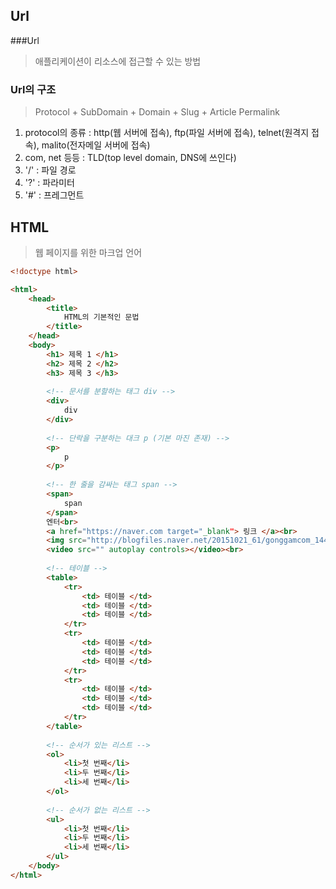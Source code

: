 ## Url
###Url
> 애플리케이션이 리소스에 접근할 수 있는 방법

### Url의 구조
> Protocol + SubDomain + Domain + Slug + Article Permalink

1. protocol의 종류 : http(웹 서버에 접속), ftp(파일 서버에 접속), telnet(원격지 접속), malito(전자메일 서버에 접속)
2. com, net 등등 : TLD(top level domain, DNS에 쓰인다)
3. '/' : 파일 경로
4. '?' : 파라미터
5. '#' : 프레그먼트

## HTML
> 웹 페이지를 위한 마크업 언어
```html
<!doctype html>

<html>
    <head>
        <title>
            HTML의 기본적인 문법
        </title>
    </head>
    <body>
        <h1> 제목 1 </h1>
        <h2> 제목 2 </h2>
        <h3> 제목 3 </h3>
        
        <!-- 문서를 분할하는 태그 div -->
        <div>
            div
        </div>
        
        <!-- 단락을 구분하는 대크 p (기본 마진 존재) -->
        <p>
            p
        </p>
        
        <!-- 한 줄을 감싸는 태그 span -->
        <span>
            span
        </span>
        엔터<br>
        <a href="https://naver.com target="_blank"> 링크 </a><br>
        <img src="http://blogfiles.naver.net/20151021_61/gonggamcom_14454090756396FPUJ_JPEG/%C4%B8%C3%B3.JPG"><br>
        <video src="" autoplay controls></video><br>
        
        <!-- 테이블 -->
        <table>
            <tr>
                <td> 테이블 </td>
                <td> 테이블 </td>
                <td> 테이블 </td>
            </tr>
            <tr>
                <td> 테이블 </td>
                <td> 테이블 </td>
                <td> 테이블 </td>
            </tr>
            <tr>
                <td> 테이블 </td>
                <td> 테이블 </td>
                <td> 테이블 </td>
            </tr>
        </table>
        
        <!-- 순서가 있는 리스트 -->
        <ol>
            <li>첫 번째</li>
            <li>두 번째</li>
            <li>세 번째</li>
        </ol>
        
        <!-- 순서가 없는 리스트 -->
        <ul>
            <li>첫 번째</li>
            <li>두 번째</li>
            <li>세 번째</li>
        </ul>
    </body>
</html>
```
